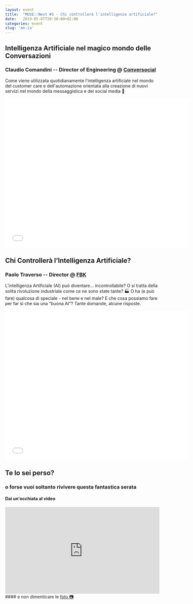 ```yaml
---
layout: event
title:  "MUSE::Next #3 - Chi controllerà l'intelligenza artificiale?"
date:   2019-05-07T20:30:00+02:00
categories: event
slug: 'mn-ia'
---
```


## Intelligenza Artificiale nel magico mondo delle Conversazioni
### Claudio Comandini -- Director of Engineering @ [Conversocial](https://www.conversocial.com/)

Come viene utilizzata quotidianamente l'intelligenza artificiale nel mondo del customer care e dell'automazione orientata alla creazione di nuovi servizi nel mondo della messaggistica e dei social media 👥

<iframe src="//www.slideshare.net/slideshow/embed_code/key/GZisONfdOEMLQt" width="595" height="485" frameborder="0" marginwidth="0" marginheight="0" scrolling="no" allowfullscreen> </iframe>

## Chi Controllerà l’Intelligenza Artificiale?
### Paolo Traverso -- Director @ [FBK](//www.fbk.eu)

L’intelligenza Artificiale (AI) può diventare… incontrollabile? O si tratta della solita rivoluzione industriale come ce ne sono state tante? 🏭 O ha (e può fare) qualcosa di speciale - nel bene e nel male? E che cosa possiamo fare per far sì che sia una “buona AI”? Tante domande, alcune risposte.

<iframe src="//www.slideshare.net/slideshow/embed_code/key/Mj6oLkpRLvOcGa" width="595" height="485" frameborder="0" marginwidth="0" marginheight="0" scrolling="no" allowfullscreen> </iframe>

## Te lo sei perso?
### o forse vuoi soltanto rivivere questa fantastica serata
<section class="fb-links">

#### Dai un'occhiata al video
<iframe class="video-embed" width="500" height="281" src="https://www.youtube.com/embed/5fQ3iL3E0r8?start=1276" frameborder="0" allow="accelerometer; autoplay; encrypted-media; gyroscope; picture-in-picture" allowfullscreen></iframe>
#### e non dimenticare le <a id="fb_photo_album" class="btn-facebook" target="_blank" href="//bit.ly/musenext3p">foto &#128247;</a>
</section>
